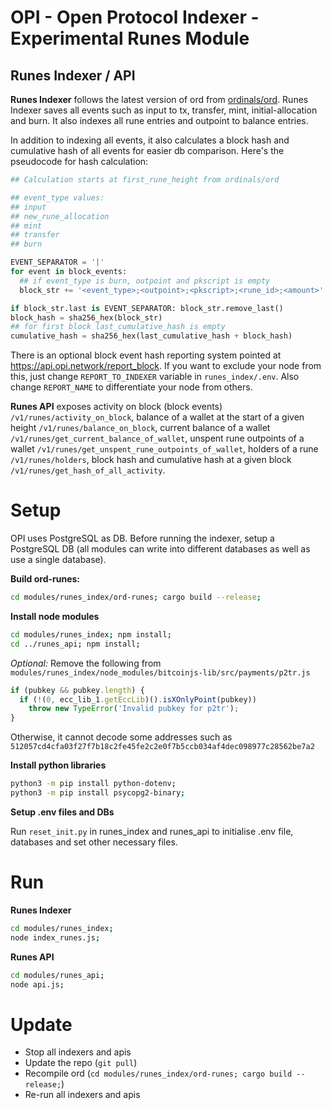 # OPI - Open Protocol Indexer - Experimental Runes Module

## Runes Indexer / API

**Runes Indexer** follows the latest version of ord from [ordinals/ord](https://github.com/ordinals/ord). Runes Indexer saves all events such as input to tx, transfer, mint, initial-allocation and burn. It also indexes all rune entries and outpoint to balance entries.

In addition to indexing all events, it also calculates a block hash and cumulative hash of all events for easier db comparison. Here's the pseudocode for hash calculation:
```python
## Calculation starts at first_rune_height from ordinals/ord

## event_type values:
## input
## new_rune_allocation
## mint
## transfer
## burn

EVENT_SEPARATOR = '|'
for event in block_events:
  ## if event_type is burn, outpoint and pkscript is empty
  block_str += '<event_type>;<outpoint>;<pkscript>;<rune_id>;<amount>' + EVENT_SEPARATOR

if block_str.last is EVENT_SEPARATOR: block_str.remove_last()
block_hash = sha256_hex(block_str)
## for first block last_cumulative_hash is empty
cumulative_hash = sha256_hex(last_cumulative_hash + block_hash)
```

There is an optional block event hash reporting system pointed at https://api.opi.network/report_block. If you want to exclude your node from this, just change `REPORT_TO_INDEXER` variable in `runes_index/.env`.
Also change `REPORT_NAME` to differentiate your node from others.

**Runes API** exposes activity on block (block events) `/v1/runes/activity_on_block`, balance of a wallet at the start of a given height `/v1/runes/balance_on_block`, current balance of a wallet `/v1/runes/get_current_balance_of_wallet`, unspent rune outpoints of a wallet `/v1/runes/get_unspent_rune_outpoints_of_wallet`, holders of a rune `/v1/runes/holders`, block hash and cumulative hash at a given block `/v1/runes/get_hash_of_all_activity`.

# Setup

OPI uses PostgreSQL as DB. Before running the indexer, setup a PostgreSQL DB (all modules can write into different databases as well as use a single database).

**Build ord-runes:**
```bash
cd modules/runes_index/ord-runes; cargo build --release;
```

**Install node modules**
```bash
cd modules/runes_index; npm install;
cd ../runes_api; npm install;
```
*Optional:*
Remove the following from `modules/runes_index/node_modules/bitcoinjs-lib/src/payments/p2tr.js`
```js
if (pubkey && pubkey.length) {
  if (!(0, ecc_lib_1.getEccLib)().isXOnlyPoint(pubkey))
    throw new TypeError('Invalid pubkey for p2tr');
}
```
Otherwise, it cannot decode some addresses such as `512057cd4cfa03f27f7b18c2fe45fe2c2e0f7b5ccb034af4dec098977c28562be7a2`

**Install python libraries**
```bash
python3 -m pip install python-dotenv;
python3 -m pip install psycopg2-binary;
```

**Setup .env files and DBs**

Run `reset_init.py` in runes_index and runes_api to initialise .env file, databases and set other necessary files.

# Run

**Runes Indexer**
```bash
cd modules/runes_index;
node index_runes.js;
```

**Runes API**
```bash
cd modules/runes_api;
node api.js;
```

# Update

- Stop all indexers and apis
- Update the repo (`git pull`)
- Recompile ord (`cd modules/runes_index/ord-runes; cargo build --release;`)
- Re-run all indexers and apis
